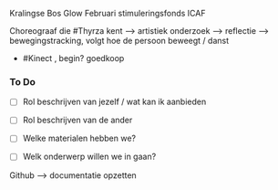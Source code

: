 Kralingse Bos
Glow
Februari stimuleringsfonds
ICAF 

Choreograaf die #Thyrza kent --> artistiek onderzoek --> reflectie --> bewegingstracking, volgt hoe de persoon beweegt / danst
- #Kinect , begin? goedkoop

### To Do

- [ ] Rol beschrijven van jezelf / wat kan ik aanbieden
- [ ] Rol beschrijven van de ander

- [ ] Welke materialen hebben we?
- [ ] Welk onderwerp willen we in gaan?

Github --> documentatie opzetten